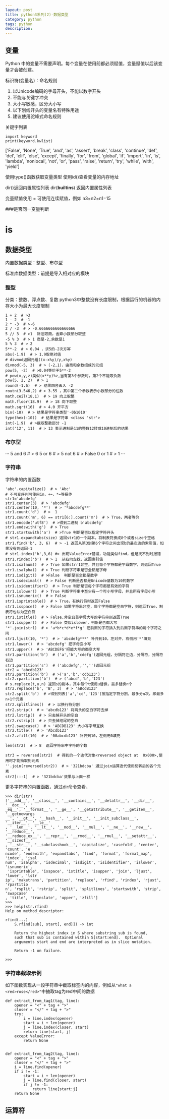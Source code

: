 ```yaml
---
layout: post
title: python3系列(2)-数据类型
category: python
tags: python
description: 
---
```


## 变量

Python 中的变量不需要声明。每个变量在使用前都必须赋值，变量赋值以后该变量才会被创建。

标识符(变量名)：命名规则
1. 以Unicode编码的字母开头，不能以数字开头
2. 不能与关键字冲突
3. 大小写敏感，区分大小写
4. 以下划线开头的变量名有特殊用途
5. 建议使用驼峰式命名规则

关键字列表

```
import keyword
print(keyword.kwlist)
```

['False', 'None', 'True', 'and', 'as', 'assert', 'break', 'class', 'continue', 'def', 'del', 'elif', 'else', 'except', 'finally', 'for', 'from', 'global', 'if', 'import', 'in', 'is', 'lambda', 'nonlocal', 'not', 'or', 'pass', 'raise', 'return', 'try', 'while', 'with', 'yield']

使用type()函数获取变量类型
使用id()查看变量的内存地址

dir()返回内置属性列表
dir(__builtins__) 返回内置属性列表

变量赋值使用 = 
可使用连续赋值，例如 n3=n2=n1=15

###是否同一变量判断

is 
==

## 数据类型

内置数据类型：整型、布尔型

标准库数据类型：前提是导入相对应的模块

### 整型

分类：整数、浮点数、复数
python3中整数没有长度限制，根据运行的机器的内存大小为最大长度限制

```
1 + 2  # >3
1 - 2  # -1
2 * -3  # >-6
2 / -3  # > -0.6666666666666666
5 // 3  # >1  除法取商，舍弃小数部分取整
-5 % 3  # > 1 商是-2,余数是1
5 % 3  # > 2
5**-2  # > 0.04 ，求5的-2次方幂
abs(-1.9)  # > 1.9取绝对值
# divmod返回元组((x-x%y)/y,x%y)
divmod(-5, 3)  # > (-2,1)，由商和余数组成的元组
pow(5, -2)  # >0.04等价于5**-2
# pow(x,y,z)类似(x**y)%z,当有第3个参数时，第2个不能取负数
pow(5, 2, 2)  # > 1
round(-1.6)  # > 结果四舍五入 -2
routn(3.546,2) # > 3.55 ，其中第二个参数表示小数部分的位数
math.ceil(18.1)  # > 19 向上取整
math.floor(18.9)  # > 18 向下取整
math.sqrt(16)  # > 4.0 开平方
bin(-10)  # > 结果是字符串类型'-0b1010'
type(hex(-10))  # 结果是字符串 <class 'str'>
int(-1.9)  # >截取整数部分 -1
int('12', 11)  # > 13 表示进制是11的整数12转成10进制后的结果
```

### 布尔型

···
5 and 6  # > 6
5 or 6  # > 5
not 6  # > False
0 or 1  # > 1
···

### 字符串


字符串的内置函数

```
'abc'.capitalize()  # > 'Abc'
# 不可变序列可使用in，+=，*=等操作
str1='abcdefg'
str1.center(3)  # > 'abcdefg'
str1.center(10, '*')  # > '*abcdefg**'
str1.count('d')  # >  1
str1.count('m', 6) == str1[6:].count('m')  # > True，两者等价
str1.encode('utf8')  # >得到二进制 b'abcdefg'
str1.endswith('g')  # > True
str1.startswith('a')  # >True 判断是否以指定字符开头
# str1.expandtabs(size) 返回str1的一个副本，将制表符换成8个或者size个空格
str1.find('b', 3, 6)  # > -1 返回从第3到第6个字符之间出现b的最左边的索引值，如果没有则返回-1
# str1.index('b',3,6) #> 出现ValueError错误，功能类似find，但是找不到时报错
str1.rindex('b')  # > 1  从右向左找，返回索引值
str1.isalnum()  # > True 如果strr1非空，并且每个字符都是字母数字，则返回True
str1.isalpha()  # > True 判断字符串是否全都是字母
str1.isdigit()  # >False  判断是否全都是数字
str1.isdecimal()  # > False 判断是否都是Unicode基数为10的数字
str1.isidentifier()  # > True 判断是否每个字符都是有效的字符
str1.islower()  # > True 判断字符串中至少有一个可小写字母，并且所有字母小写
str1.isnumeric()  # > False
str1.isprintable()  # > True，有换行符时返回False
str1.isspace()  # > False 如果字符串非空，每个字符都是空白字符，则返回True，制表符也认为空白符
str1.istitle()  # > False,非空且首字母大写的字符串则返回True
str1.isupper()  # > False 类似islower，判断是否都大写
'*'.join(str1)  # > 'a*b*c*d*e*f*g' 把前面的字符插入到后面字符串的每个字符之间
str1.ljust(10, '*')  # > 'abcdefg***' 补齐到10，左对齐，右侧用'*'填充
str1.lower()  # > 'abcdefg' 把字母变小写
str1.upper()  # > 'ABCDEFG'把能大写的都变大写
str1.partition('b')  # ('a','b','cdefg')返回元组，分隔符左边，分隔符，分隔符右边
str1.partition('s')  # ('abcdefg','','')返回元组
str2 = 'abcdb123'
str2.partition('b')  # >('a','b','cdb123')
str2.rpartition('b')  # > ('abcd','b','123')
# s.replace(t,u,n) 返回s的副本，其中每个t使用u替换，最多替换n个
str2.replace('b', 'B', 3)  # > 'aBcdB123'
str2.split('b')  # >得到列表['a','cd','123']按指定字符分割，最多分n次，即最多n+1个元素
str2.splitlines()  # > 以换行符分割
str2.strip()  # > 'abcdb123' 将两头的空白字符去掉
str2.lstrip()  # > 只去掉开头的空白
str2.rstrip()  # > 只去掉结尾的空白
str2.swapcase()  # > 'ABCDB123' 大小写字母互换
str2.title()  # > 'Abcdb123'
str2.zfill(10)  # > '00abcdb123' 补齐到10，左侧用0填充

len(str2)  # > 8  返回字符串中字符的个数

str3 = reversed(str2)  # 得到的一个迭代对象<reversed object at  0x000>,使用时才能抽取到元素
''.join(reversed(str2))  # > '321bdcba' 通过join运算迭代使用反转后的各个元素
str2[::-1]  # > '321bdcba'效果与上面一样
```

更多字符串的内置函数，通过dir命令查看，

```
>>> dir(str)
['__add__', '__class__', '__contains__', '__delattr__', '__dir__', '__doc__', '_
_eq__', '__format__', '__ge__', '__getattribute__', '__getitem__', '__getnewargs
__', '__gt__', '__hash__', '__init__', '__init_subclass__', '__iter__', '__le__'
, '__len__', '__lt__', '__mod__', '__mul__', '__ne__', '__new__', '__reduce__',
'__reduce_ex__', '__repr__', '__rmod__', '__rmul__', '__setattr__', '__sizeof__'
, '__str__', '__subclasshook__', 'capitalize', 'casefold', 'center', 'count', 'e
ncode', 'endswith', 'expandtabs', 'find', 'format', 'format_map', 'index', 'isal
num', 'isalpha', 'isdecimal', 'isdigit', 'isidentifier', 'islower', 'isnumeric',
 'isprintable', 'isspace', 'istitle', 'isupper', 'join', 'ljust', 'lower', 'lstr
ip', 'maketrans', 'partition', 'replace', 'rfind', 'rindex', 'rjust', 'rpartitio
n', 'rsplit', 'rstrip', 'split', 'splitlines', 'startswith', 'strip', 'swapcase'
, 'title', 'translate', 'upper', 'zfill']
>>>
>>> help(str.rfind)
Help on method_descriptor:

rfind(...)
    S.rfind(sub[, start[, end]]) -> int

    Return the highest index in S where substring sub is found,
    such that sub is contained within S[start:end].  Optional
    arguments start and end are interpreted as in slice notation.

    Return -1 on failure.

>>>

```

### 字符串截取示例

如下函数实现从一段字符串中截取标签内的内容，例如从`"what a <red>rose</red>"`中抽取tag为red中间的数据

```
def extract_from_tag1(tag, line):
    opener = "<" + tag + ">"
    closer = "</" + tag + ">"
    try:
        i = line.index(opener)
        start = i + len(opener)
        j = line.index(closer, start)
        return line[start, j]
    except ValueError:
        return None


def extract_from_tag2(tag, line):
    opener = "<" + tag + ">"
    closer = "</" + tag + ">"
    i = line.find(opener)
    if i != -1:
        start = i + len(opener)
        j = line.find(closer, start)
        if j != -1:
            return line[start:j]
    return None
```

## 运算符

